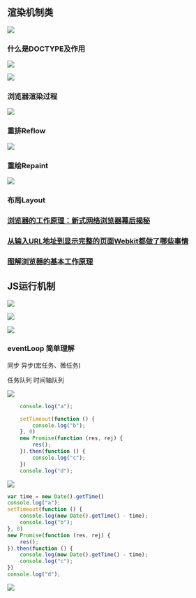## 渲染机制类
![](https://upload-images.jianshu.io/upload_images/9249356-1dfe8067d691bc48.png?imageMogr2/auto-orient/strip%7CimageView2/2/w/1240)

### 什么是DOCTYPE及作用
![](https://upload-images.jianshu.io/upload_images/9249356-474ee89455f1febc.png?imageMogr2/auto-orient/strip%7CimageView2/2/w/1240)

![](https://upload-images.jianshu.io/upload_images/9249356-b2dd7bf70f784f64.png?imageMogr2/auto-orient/strip%7CimageView2/2/w/1240)

### 浏览器渲染过程
![](https://upload-images.jianshu.io/upload_images/9249356-82341f3ada30c6e6.png?imageMogr2/auto-orient/strip%7CimageView2/2/w/1240)

### 重排Reflow
![](https://upload-images.jianshu.io/upload_images/9249356-c3462277a4848b9b.png?imageMogr2/auto-orient/strip%7CimageView2/2/w/1240)

### 重绘Repaint
![](https://upload-images.jianshu.io/upload_images/9249356-0fc8a4f9a019d294.png?imageMogr2/auto-orient/strip%7CimageView2/2/w/1240)

### 布局Layout

### [浏览器的工作原理：新式网络浏览器幕后揭秘](https://www.html5rocks.com/zh/tutorials/internals/howbrowserswork/#Introduction)

### [从输入URL地址到显示完整的页面Webkit都做了哪些事情](https://segmentfault.com/a/1190000010538003)

### [图解浏览器的基本工作原理](https://zhuanlan.zhihu.com/p/47407398)

## JS运行机制 

![](https://upload-images.jianshu.io/upload_images/9249356-f6159b275064822c.png?imageMogr2/auto-orient/strip%7CimageView2/2/w/1240)

![](https://upload-images.jianshu.io/upload_images/9249356-79a1525e32bcfce1.png?imageMogr2/auto-orient/strip%7CimageView2/2/w/1240)

![](https://upload-images.jianshu.io/upload_images/9249356-959f8cc0b6c806fb.png?imageMogr2/auto-orient/strip%7CimageView2/2/w/1240)

### eventLoop 简单理解

同步
异步(宏任务、微任务)

任务队列
时间轴队列

![](https://upload-images.jianshu.io/upload_images/9249356-717ae2bef49c32a8.png?imageMogr2/auto-orient/strip%7CimageView2/2/w/1240)


```javascript
    console.log("a");

    setTimeout(function () {
        console.log("b");
    }, 0)
    new Promise(function (res, rej) {
        res();
    }).then(function () {
        console.log("c");
    })
    console.log("d");

```

![](https://upload-images.jianshu.io/upload_images/9249356-df325c80ef8ba4dd.png?imageMogr2/auto-orient/strip%7CimageView2/2/w/1240)


```javascript
var time = new Date().getTime()
console.log("a");
setTimeout(function () {
    console.log(new Date().getTime() - time);
    console.log("b");
}, 0)
new Promise(function (res, rej) {
    res();
}).then(function () {
    console.log(new Date().getTime() - time);
    console.log("c");
})
console.log("d");
```
![](https://upload-images.jianshu.io/upload_images/9249356-b53446349d7f3e1d.png?imageMogr2/auto-orient/strip%7CimageView2/2/w/1240)
